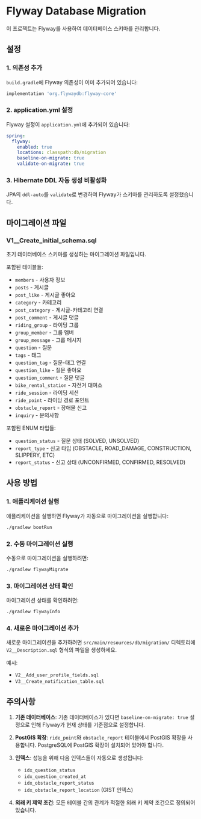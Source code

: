 # Flyway Database Migration

이 프로젝트는 Flyway를 사용하여 데이터베이스 스키마를 관리합니다.

## 설정

### 1. 의존성 추가
`build.gradle`에 Flyway 의존성이 이미 추가되어 있습니다:
```gradle
implementation 'org.flywaydb:flyway-core'
```

### 2. application.yml 설정
Flyway 설정이 `application.yml`에 추가되어 있습니다:
```yaml
spring:
  flyway:
    enabled: true
    locations: classpath:db/migration
    baseline-on-migrate: true
    validate-on-migrate: true
```

### 3. Hibernate DDL 자동 생성 비활성화
JPA의 `ddl-auto`를 `validate`로 변경하여 Flyway가 스키마를 관리하도록 설정했습니다.

## 마이그레이션 파일

### V1__Create_initial_schema.sql
초기 데이터베이스 스키마를 생성하는 마이그레이션 파일입니다.

포함된 테이블들:
- `members` - 사용자 정보
- `posts` - 게시글
- `post_like` - 게시글 좋아요
- `category` - 카테고리
- `post_category` - 게시글-카테고리 연결
- `post_comment` - 게시글 댓글
- `riding_group` - 라이딩 그룹
- `group_member` - 그룹 멤버
- `group_message` - 그룹 메시지
- `question` - 질문
- `tags` - 태그
- `question_tag` - 질문-태그 연결
- `question_like` - 질문 좋아요
- `question_comment` - 질문 댓글
- `bike_rental_station` - 자전거 대여소
- `ride_session` - 라이딩 세션
- `ride_point` - 라이딩 경로 포인트
- `obstacle_report` - 장애물 신고
- `inquiry` - 문의사항

포함된 ENUM 타입들:
- `question_status` - 질문 상태 (SOLVED, UNSOLVED)
- `report_type` - 신고 타입 (OBSTACLE, ROAD_DAMAGE, CONSTRUCTION, SLIPPERY, ETC)
- `report_status` - 신고 상태 (UNCONFIRMED, CONFIRMED, RESOLVED)

## 사용 방법

### 1. 애플리케이션 실행
애플리케이션을 실행하면 Flyway가 자동으로 마이그레이션을 실행합니다:
```bash
./gradlew bootRun
```

### 2. 수동 마이그레이션 실행
수동으로 마이그레이션을 실행하려면:
```bash
./gradlew flywayMigrate
```

### 3. 마이그레이션 상태 확인
마이그레이션 상태를 확인하려면:
```bash
./gradlew flywayInfo
```

### 4. 새로운 마이그레이션 추가
새로운 마이그레이션을 추가하려면 `src/main/resources/db/migration/` 디렉토리에 
`V2__Description.sql` 형식의 파일을 생성하세요.

예시:
- `V2__Add_user_profile_fields.sql`
- `V3__Create_notification_table.sql`

## 주의사항

1. **기존 데이터베이스**: 기존 데이터베이스가 있다면 `baseline-on-migrate: true` 설정으로 인해 
   Flyway가 현재 상태를 기준점으로 설정합니다.

2. **PostGIS 확장**: `ride_point`와 `obstacle_report` 테이블에서 PostGIS 확장을 사용합니다.
   PostgreSQL에 PostGIS 확장이 설치되어 있어야 합니다.

3. **인덱스**: 성능을 위해 다음 인덱스들이 자동으로 생성됩니다:
   - `idx_question_status`
   - `idx_question_created_at`
   - `idx_obstacle_report_status`
   - `idx_obstacle_report_location` (GIST 인덱스)

4. **외래 키 제약 조건**: 모든 테이블 간의 관계가 적절한 외래 키 제약 조건으로 정의되어 있습니다. 